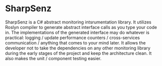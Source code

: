 # SharpSenz

SharpSenz is a C# abstract monitoring intsrumentation library.
It utilizes Roslyn compiler to generate abstract interface calls as you type your code in.
The implementations of the generated interface may do whatever is practical: logging / update performance counters / cross-services communication / anything that comes to your mind later.
It allows the developer not to take the dependencies on any other monitoring library during the early stages of the project and keep the architecture clean.
It also makes the unit / component testing easier.
